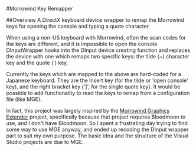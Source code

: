 #Morrowind Key Remapper

##Overview
A DirectX keyboard device wrapper to remap the Morrowind
keys for opening the console and typing a quote character.

When using a non-US keyboard with Morrowind, often the
scan codes for the keys are different, and it is impossible
to open the console. DInputWrapper hooks into the DInput
device creating function and replaces the device with one
which remaps two specific keys: the tilde (~) character key
and the quote (') key.

Currently the keys which are mapped to the above are hard-coded
for a Japanese keyboard. They are the Insert key (for the tilde
or 'open console' key), and the right bracket key (']', for the
single quote key). It would be possible to add functionality to
read the keys to remap from a configuration file (like MGE).

In fact, this project was largely inspired by the [Morrowind Graphics
Extender](http://sourceforge.net/projects/morrgraphext/) project, specifically because that project requires
Bloodmoon to use, and I don't have Bloodmoon. So I spent a frustrating
day trying to find some way to use MGE anyway, and ended up
recoding the DInput wrapper part to suit my own purpose. The basic
idea and the structure of the Visual Studio projects are due to MGE.
